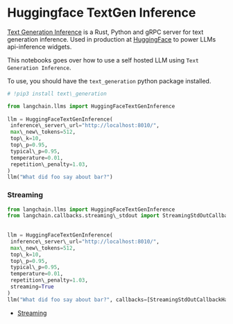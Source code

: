 # Huggingface TextGen Inference

[Text Generation Inference](https://github.com/huggingface/text-generation-inference) is a Rust, Python and gRPC server for text generation inference. Used in production at [HuggingFace](https://huggingface.co/) to power LLMs api-inference widgets.

This notebooks goes over how to use a self hosted LLM using `Text Generation Inference`.

To use, you should have the `text_generation` python package installed.

```python
# !pip3 install text\_generation  

```

```python
from langchain.llms import HuggingFaceTextGenInference  
  
llm = HuggingFaceTextGenInference(  
 inference\_server\_url="http://localhost:8010/",  
 max\_new\_tokens=512,  
 top\_k=10,  
 top\_p=0.95,  
 typical\_p=0.95,  
 temperature=0.01,  
 repetition\_penalty=1.03,  
)  
llm("What did foo say about bar?")  

```

### Streaming[​](#streaming "Direct link to Streaming")

```python
from langchain.llms import HuggingFaceTextGenInference  
from langchain.callbacks.streaming\_stdout import StreamingStdOutCallbackHandler  
  
  
llm = HuggingFaceTextGenInference(  
 inference\_server\_url="http://localhost:8010/",  
 max\_new\_tokens=512,  
 top\_k=10,  
 top\_p=0.95,  
 typical\_p=0.95,  
 temperature=0.01,  
 repetition\_penalty=1.03,  
 streaming=True  
)  
llm("What did foo say about bar?", callbacks=[StreamingStdOutCallbackHandler()])  

```

- [Streaming](#streaming)
